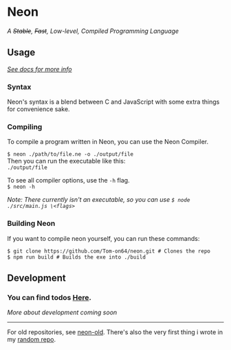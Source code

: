 # Neon
_A ~~Stable~~, ~~Fast~~, Low-level, Compiled Programming Language_

## Usage
_[See docs for more info](./docs/main.md)_

### Syntax
Neon's syntax is a blend between C and JavaScript 
with some extra things for convenience sake.

### Compiling
To compile a program written in Neon,
you can use the Neon Compiler.

`$ neon ./path/to/file.ne -o ./output/file`\
Then you can run the executable like this:\
`./output/file`

To see all compiler options, use the `-h` flag.\
`$ neon -h`

_Note: There currently isn't an executable, 
so you can use `$ node ./src/main.js \<flags>`_

### Building Neon
If you want to compile neon yourself, you can run these commands:
```git
$ git clone https://github.com/Tom-on64/neon.git # Clones the repo
$ npm run build # Builds the exe into ./build
```

## Development
### You can find todos [Here](./todo.txt).

_More about development coming soon_

---

For old repositories, see [neon-old](https://github.com/Tom-on64/neon-old).
There's also the very first thing i wrote in my [random repo](https://github.com/Tom-on64/random).

